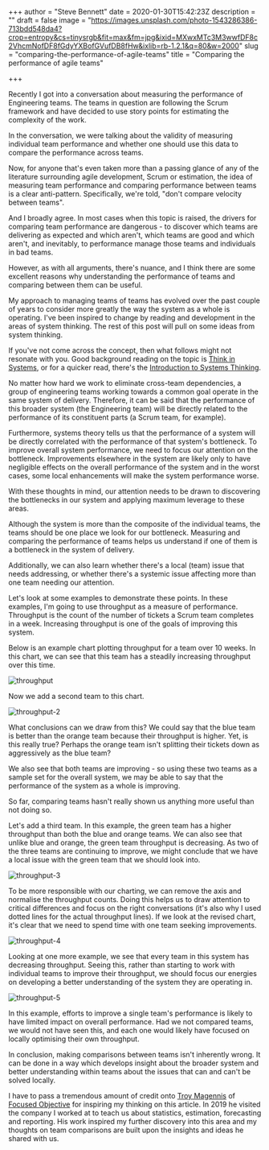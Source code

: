 +++
author = "Steve Bennett"
date = 2020-01-30T15:42:23Z
description = ""
draft = false
image = "https://images.unsplash.com/photo-1543286386-713bdd548da4?crop=entropy&cs=tinysrgb&fit=max&fm=jpg&ixid=MXwxMTc3M3wwfDF8c2VhcmNofDF8fGdyYXBofGVufDB8fHw&ixlib=rb-1.2.1&q=80&w=2000"
slug = "comparing-the-performance-of-agile-teams"
title = "Comparing the performance of agile teams"

+++


Recently I got into a conversation about measuring the performance of Engineering teams. The teams in question are following the Scrum framework and have decided to use story points for estimating the complexity of the work.

In the conversation, we were talking about the validity of measuring individual team performance and whether one should use this data to compare the performance across teams.

Now, for anyone that's even taken more than a passing glance of any of the literature surrounding agile development, Scrum or estimation, the idea of measuring team performance and comparing performance between teams is a clear anti-pattern. Specifically, we're told, "don't compare velocity between teams".

And I broadly agree. In most cases when this topic is raised, the drivers for comparing team performance are dangerous - to discover which teams are delivering as expected and which aren't, which teams are good and which aren't, and inevitably, to performance manage those teams and individuals in bad teams.

However, as with all arguments, there's nuance, and I think there are some excellent reasons why understanding the performance of teams and comparing between them can be useful.

My approach to managing teams of teams has evolved over the past couple of years to consider more greatly the way the system as a whole is operating. I've been inspired to change by reading and development in the areas of system thinking. The rest of this post will pull on some ideas from system thinking. 

If you've not come across the concept, then what follows might not resonate with you. Good background reading on the topic is [Think in Systems](https://www.amazon.co.uk/Thinking-Systems-Donella-H-Meadows-ebook/dp/B005VSRFEA/), or for a quicker read, there's the [Introduction to Systems Thinking](https://thesystemsthinker.com/introduction-to-systems-thinking/). 

No matter how hard we work to eliminate cross-team dependencies, a group of engineering teams working towards a common goal operate in the same system of delivery. Therefore, it can be said that the performance of this broader system (the Engineering team) will be directly related to the performance of its constituent parts (a Scrum team, for example).

Furthermore, systems theory tells us that the performance of a system will be directly correlated with the performance of that system's bottleneck. To improve overall system performance, we need to focus our attention on the bottleneck. Improvements elsewhere in the system are likely only to have negligible effects on the overall performance of the system and in the worst cases, some local enhancements will make the system performance worse.

With these thoughts in mind, our attention needs to be drawn to discovering the bottlenecks in our system and applying maximum leverage to these areas.

Although the system is more than the composite of the individual teams, the teams should be one place we look for our bottleneck. Measuring and comparing the performance of teams helps us understand if one of them is a bottleneck in the system of delivery.

Additionally, we can also learn whether there's a local (team) issue that needs addressing, or whether there's a systemic issue affecting more than one team needing our attention.

Let's look at some examples to demonstrate these points. In these examples, I'm going to use throughput as a measure of performance. Throughput is the count of the number of tickets a Scrum team completes in a week. Increasing throughput is one of the goals of improving this system.

Below is an example chart plotting throughput for a team over 10 weeks. In this chart, we can see that this team has a steadily increasing throughput over this time.

![throughput](__GHOST_URL__/content/images/2021/02/throughput.png)

Now we add a second team to this chart.

![throughput-2](__GHOST_URL__/content/images/2021/02/throughput-2.png)

What conclusions can we draw from this? We could say that the blue team is better than the orange team because their throughput is higher. Yet, is this really true? Perhaps the orange team isn't splitting their tickets down as aggressively as the blue team?

We also see that both teams are improving - so using these two teams as a sample set for the overall system, we may be able to say that the performance of the system as a whole is improving.

So far, comparing teams hasn't really shown us anything more useful than not doing so.

Let's add a third team. In this example, the green team has a higher throughput than both the blue and orange teams. We can also see that unlike blue and orange, the green team throughput is decreasing. As two of the three teams are continuing to improve, we might conclude that we have a local issue with the green team that we should look into.

![throughput-3](__GHOST_URL__/content/images/2021/02/throughput-3.png)

To be more responsible with our charting, we can remove the axis and normalise the throughput counts. Doing this helps us to draw attention to critical differences and focus on the right conversations (it's also why I used dotted lines for the actual throughput lines). If we look at the revised chart, it's clear that we need to spend time with one team seeking improvements.

![throughput-4](__GHOST_URL__/content/images/2021/02/throughput-4.png)

Looking at one more example, we see that every team in this system has decreasing throughput. Seeing this, rather than starting to work with individual teams to improve their throughput, we should focus our energies on developing a better understanding of the system they are operating in.

![throughput-5](__GHOST_URL__/content/images/2021/02/throughput-5.png)

In this example, efforts to improve a single team's performance is likely to have limited impact on overall performance. Had we not compared teams, we would not have seen this, and each one would likely have focused on locally optimising their own throughput.

In conclusion, making comparisons between teams isn't inherently wrong. It can be done in a way which develops insight about the broader system and better understanding within teams about the issues that can and can't be solved locally.

I have to pass a tremendous amount of credit onto [Troy Magennis](https://twitter.com/t_magennis) of [Focused Objective](https://www.focusedobjective.com/w/) for inspiring my thinking on this article. In 2019 he visited the company I worked at to teach us about statistics, estimation, forecasting and reporting. His work inspired my further discovery into this area and my thoughts on team comparisons are built upon the insights and ideas he shared with us.



